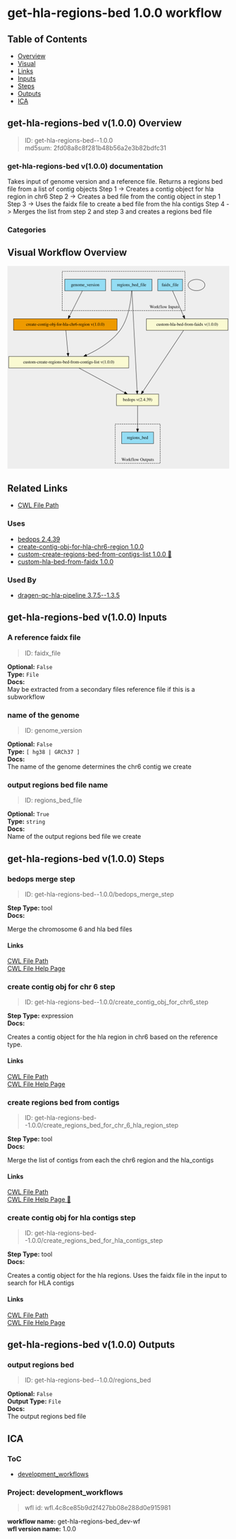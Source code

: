 
get-hla-regions-bed 1.0.0 workflow
==================================

## Table of Contents
  
- [Overview](#get-hla-regions-bed-v100-overview)  
- [Visual](#visual-workflow-overview)  
- [Links](#related-links)  
- [Inputs](#get-hla-regions-bed-v100-inputs)  
- [Steps](#get-hla-regions-bed-v100-steps)  
- [Outputs](#get-hla-regions-bed-v100-outputs)  
- [ICA](#ica)  


## get-hla-regions-bed v(1.0.0) Overview



  
> ID: get-hla-regions-bed--1.0.0  
> md5sum: 2fd08a8c8f281b48b56a2e3b82bdfc31

### get-hla-regions-bed v(1.0.0) documentation
  
Takes input of genome version and a reference file.
Returns a regions bed file from a list of contig objects
Step 1 -> Creates a contig object for hla region in chr6
Step 2 -> Creates a bed file from the contig object in step 1
Step 3 -> Uses the faidx file to create a bed file from the hla contigs
Step 4 -> Merges the list from step 2 and step 3 and creates a regions bed file

### Categories
  


## Visual Workflow Overview
  
[![get-hla-regions-bed__1.0.0.svg](../../../../images/workflows/get-hla-regions-bed/1.0.0/get-hla-regions-bed__1.0.0.svg)](https://github.com/umccr/cwl-ica/raw/main/.github/catalogue/images/workflows/get-hla-regions-bed/1.0.0/get-hla-regions-bed__1.0.0.svg)
## Related Links
  
- [CWL File Path](../../../../../../workflows/get-hla-regions-bed/1.0.0/get-hla-regions-bed__1.0.0.cwl)  


### Uses
  
- [bedops 2.4.39](../../../tools/bedops/2.4.39/bedops__2.4.39.md)  
- [create-contig-obj-for-hla-chr6-region 1.0.0](../../../expressions/create-contig-obj-for-hla-chr6-region/1.0.0/create-contig-obj-for-hla-chr6-region__1.0.0.md)  
- [custom-create-regions-bed-from-contigs-list 1.0.0 :construction:](../../../tools/custom-create-regions-bed-from-contigs-list/1.0.0/custom-create-regions-bed-from-contigs-list__1.0.0.md)  
- [custom-hla-bed-from-faidx 1.0.0](../../../tools/custom-hla-bed-from-faidx/1.0.0/custom-hla-bed-from-faidx__1.0.0.md)  


### Used By
  
- [dragen-qc-hla-pipeline 3.7.5--1.3.5](../../dragen-qc-hla-pipeline/3.7.5--1.3.5/dragen-qc-hla-pipeline__3.7.5--1.3.5.md)  

  


## get-hla-regions-bed v(1.0.0) Inputs

### A reference faidx file



  
> ID: faidx_file
  
**Optional:** `False`  
**Type:** `File`  
**Docs:**  
May be extracted from a secondary files reference file if this is a subworkflow


### name of the genome



  
> ID: genome_version
  
**Optional:** `False`  
**Type:** `[ hg38 | GRCh37 ]`  
**Docs:**  
The name of the genome determines the chr6 contig we create


### output regions bed file name



  
> ID: regions_bed_file
  
**Optional:** `True`  
**Type:** `string`  
**Docs:**  
Name of the output regions bed file we create

  


## get-hla-regions-bed v(1.0.0) Steps

### bedops merge step


  
> ID: get-hla-regions-bed--1.0.0/bedops_merge_step
  
**Step Type:** tool  
**Docs:**
  
Merge the chromosome 6 and hla bed files

#### Links
  
[CWL File Path](../../../../../../tools/bedops/2.4.39/bedops__2.4.39.cwl)  
[CWL File Help Page](../../../tools/bedops/2.4.39/bedops__2.4.39.md)  


### create contig obj for chr 6 step


  
> ID: get-hla-regions-bed--1.0.0/create_contig_obj_for_chr6_step
  
**Step Type:** expression  
**Docs:**
  
Creates a contig object for the hla region
in chr6 based on the reference type.

#### Links
  
[CWL File Path](../../../../../../expressions/create-contig-obj-for-hla-chr6-region/1.0.0/create-contig-obj-for-hla-chr6-region__1.0.0.cwl)  
[CWL File Help Page](../../../expressions/create-contig-obj-for-hla-chr6-region/1.0.0/create-contig-obj-for-hla-chr6-region__1.0.0.md)  


### create regions bed from contigs


  
> ID: get-hla-regions-bed--1.0.0/create_regions_bed_for_chr_6_hla_region_step
  
**Step Type:** tool  
**Docs:**
  
Merge the list of contigs from each the chr6 region and the hla_contigs

#### Links
  
[CWL File Path](../../../../../../tools/custom-create-regions-bed-from-contigs-list/1.0.0/custom-create-regions-bed-from-contigs-list__1.0.0.cwl)  
[CWL File Help Page :construction:](../../../tools/custom-create-regions-bed-from-contigs-list/1.0.0/custom-create-regions-bed-from-contigs-list__1.0.0.md)  


### create contig obj for hla contigs step


  
> ID: get-hla-regions-bed--1.0.0/create_regions_bed_for_hla_contigs_step
  
**Step Type:** tool  
**Docs:**
  
Creates a contig object for the hla regions.
Uses the faidx file in the input to search for HLA contigs

#### Links
  
[CWL File Path](../../../../../../tools/custom-hla-bed-from-faidx/1.0.0/custom-hla-bed-from-faidx__1.0.0.cwl)  
[CWL File Help Page](../../../tools/custom-hla-bed-from-faidx/1.0.0/custom-hla-bed-from-faidx__1.0.0.md)  


## get-hla-regions-bed v(1.0.0) Outputs

### output regions bed



  
> ID: get-hla-regions-bed--1.0.0/regions_bed  

  
**Optional:** `False`  
**Output Type:** `File`  
**Docs:**  
The output regions bed file
  

  


## ICA

### ToC
  
- [development_workflows](#project-development_workflows)  


### Project: development_workflows


> wfl id: wfl.4c8ce85b9d2f427bb08e288d0e915981  

  
**workflow name:** get-hla-regions-bed_dev-wf  
**wfl version name:** 1.0.0  

  

